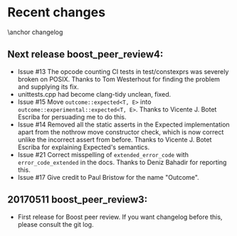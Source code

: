 # Recent changes
\anchor changelog

## Next release boost_peer_review4:
- Issue #13 The opcode counting CI tests in test/constexprs was severely broken on POSIX.
Thanks to Tom Westerhout for finding the problem and supplying its fix.
- unittests.cpp had become clang-tidy unclean, fixed.
- Issue #15 Move `outcome::expected<T, E>` into `outcome::experimental::expected<T, E>`. Thanks to
Vicente J. Botet Escriba for persuading me to do this.
- Issue #14 Removed all the static asserts in the Expected implementation apart from the nothrow
move constructor check, which is now correct unlike the incorrect assert from before. Thanks to
Vicente J. Botet Escriba for explaining Expected's semantics.
- Issue #21 Correct misspelling of `extended_error_code` with `error_code_extended` in the docs.
Thanks to Deniz Bahadir for reporting this.
- Issue #17 Give credit to Paul Bristow for the name "Outcome".

## 20170511 boost_peer_review3:
- First release for Boost peer review. If you want changelog before this, please consult the git log.
